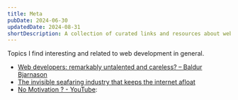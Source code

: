 ```yaml
---
title: Meta
pubDate: 2024-06-30
updatedDate: 2024-08-31
shortDescription: A collection of curated links and resources about web development, industry insights, and developer motivation.
---
```


Topics I find interesting and related to web development in general.

* [Web developers: remarkably untalented and careless? – Baldur Bjarnason](https://www.baldurbjarnason.com/2023/web-dev-untalented/?utm_source=changelog-news)
* [The invisible seafaring industry that keeps the internet afloat](https://www.theverge.com/c/24070570/internet-cables-undersea-deep-repair-ships?utm_source=changelog-news)
* [No Motivation ? - YouTube](https://www.youtube.com/shorts/lBkLoBShpXw?si=anjnOFZxNFMpgvv8):
